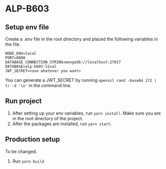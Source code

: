 # ALP-B603

## Setup env file
Create a .env file in the root directory and placed the following variables in the file.

```
NODE_ENV=local
PORT=8000
DATABASE_CONNECTION_STRING=mongodb://localhost:27017
DATABASE=alp-b603-local
JWT_SECRET=<use whatever you want>
```
You can generate a JWT_SECRET by running `openssl rand -base64 172 | tr -d '\n'` in the command line.
## Run project

1. After setting up your env variables, run `yarn install`. Make sure you are in the root directory of the project.
2. After the packages are installed, run `yarn start`.

## Production setup
To be changed.
1. Run `yarn build`